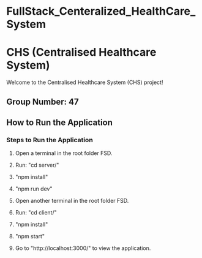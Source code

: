 # FullStack_Centeralized_HealthCare_System

# CHS (Centralised Healthcare System)

Welcome to the Centralised Healthcare System (CHS) project!

## Group Number: 47

## How to Run the Application

### Steps to Run the Application

1. Open a terminal in the root folder FSD.

2. Run: "cd server/"

3. "npm install"

4. "npm run dev"

5. Open another terminal in the root folder FSD.

6. Run: "cd client/"

7. "npm install"

8. "npm start"

9. Go to "http://localhost:3000/" to view the application.



